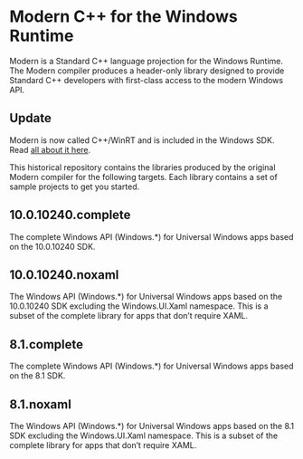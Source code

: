 # Modern C++ for the Windows Runtime
Modern is a Standard C++ language projection for the Windows Runtime. The Modern compiler produces a header-only library designed to provide Standard C++ developers with first-class access to the modern Windows API.

## Update
Modern is now called C++/WinRT and is included in the Windows SDK. Read [all about it here](http://moderncpp.com/).

This historical repository contains the libraries produced by the original Modern compiler for the following targets. Each library contains a set of sample projects to get you started.

## 10.0.10240.complete

The complete Windows API (Windows.*) for Universal Windows apps based on the 10.0.10240 SDK.

## 10.0.10240.noxaml

The Windows API (Windows.*) for Universal Windows apps based on the 10.0.10240 SDK excluding the Windows.UI.Xaml namespace. This is a subset of the complete library for apps that don’t require XAML. 

## 8.1.complete

The complete Windows API (Windows.*) for Universal Windows apps based on the 8.1 SDK.

## 8.1.noxaml

The Windows API (Windows.*) for Universal Windows apps based on the 8.1 SDK excluding the Windows.UI.Xaml namespace. This is a subset of the complete library for apps that don’t require XAML. 
